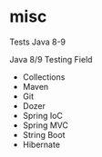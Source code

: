 # misc
Tests Java 8-9

Java 8/9 Testing Field

- Collections
- Maven
- Git
- Dozer
- Spring IoC
- Spring MVC
- String Boot
- Hibernate
